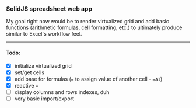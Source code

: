 ### SolidJS spreadsheet web app

My goal right now would be to render virtualized grid and add basic functions (arithmetic formulas, cell formatting, etc.)
to ultimately produce similar to Excel's workflow feel.

---

#### Todo:

- [x] initialize virtualized grid
- [x] set/get cells
- [x] add base for formulas (`=` to assign value of another cell - `=A1`)
- [x] reactive `=`
- [ ] display columns and rows indexes, duh
- [ ] very basic import/export
